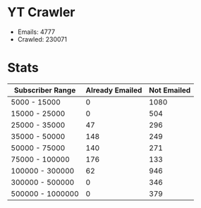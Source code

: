 # YT Crawler
- Emails: 4777
- Crawled: 230071

# Stats
| Subscriber Range  | Already Emailed | Not Emailed |
|-------|-------|-------|
| 5000 - 15000 | 0 | 1080 |
| 15000 - 25000 | 0 | 504 |
| 25000 - 35000 | 47 | 296 |
| 35000 - 50000 | 148 | 249 |
| 50000 - 75000 | 140 | 271 |
| 75000 - 100000 | 176 | 133 |
| 100000 - 300000 | 62 | 946 |
| 300000 - 500000 | 0 | 346 |
| 500000 - 1000000 | 0 | 379 |
